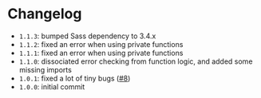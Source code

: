 # Changelog

* `1.1.3`: bumped Sass dependency to 3.4.x
* `1.1.2`: fixed an error when using private functions
* `1.1.1`: fixed an error when using private functions
* `1.1.0`: dissociated error checking from function logic, and added some missing imports
* `1.0.1`: fixed a lot of tiny bugs ([#8](https://github.com/HugoGiraudel/SassyStrings/pull/8))
* `1.0.0`: initial commit
